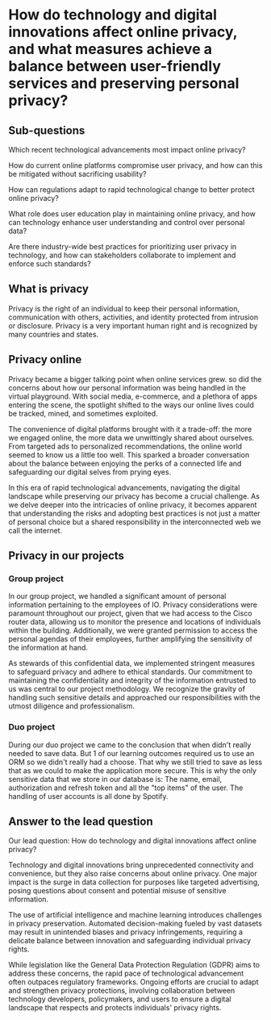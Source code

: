 # How do technology and digital innovations affect online privacy, and what measures achieve a balance between user-friendly services and preserving personal privacy?

## Sub-questions

Which recent technological advancements most impact online privacy?

How do current online platforms compromise user privacy, and how can this be mitigated without sacrificing usability?

How can regulations adapt to rapid technological change to better protect online privacy?

What role does user education play in maintaining online privacy, and how can technology enhance user understanding and control over personal data?

Are there industry-wide best practices for prioritizing user privacy in technology, and how can stakeholders collaborate to implement and enforce such standards?

## What is privacy

Privacy is the right of an individual to keep their personal information, communication with others, activities, and identity protected from intrusion or disclosure. Privacy is a very important human right and is recognized by many countries and states.

## Privacy online

Privacy became a bigger talking point when online services grew. so did the concerns about how our personal information was being handled in the virtual playground. With social media, e-commerce, and a plethora of apps entering the scene, the spotlight shifted to the ways our online lives could be tracked, mined, and sometimes exploited.

The convenience of digital platforms brought with it a trade-off: the more we engaged online, the more data we unwittingly shared about ourselves. From targeted ads to personalized recommendations, the online world seemed to know us a little too well. This sparked a broader conversation about the balance between enjoying the perks of a connected life and safeguarding our digital selves from prying eyes.

In this era of rapid technological advancements, navigating the digital landscape while preserving our privacy has become a crucial challenge. As we delve deeper into the intricacies of online privacy, it becomes apparent that understanding the risks and adopting best practices is not just a matter of personal choice but a shared responsibility in the interconnected web we call the internet.

## Privacy in our projects

### Group project

In our group project, we handled a significant amount of personal information pertaining to the employees of IO. Privacy considerations were paramount throughout our project, given that we had access to the Cisco router data, allowing us to monitor the presence and locations of individuals within the building. Additionally, we were granted permission to access the personal agendas of their employees, further amplifying the sensitivity of the information at hand.

As stewards of this confidential data, we implemented stringent measures to safeguard privacy and adhere to ethical standards. Our commitment to maintaining the confidentiality and integrity of the information entrusted to us was central to our project methodology. We recognize the gravity of handling such sensitive details and approached our responsibilities with the utmost diligence and professionalism.

### Duo project

During our duo project we came to the conclusion that when didn't really needed to save data. But 1 of our learning outcomes required us to use an ORM so we didn't really had a choose. That why we still tried to save as less that as we could to make the application more secure. This is why the only sensitive data that we store in our database is: The name, email, authorization and refresh token and all the "top items" of the user. The handling of user accounts is all done by Spotify.

## Answer to the lead question

Our lead question: How do technology and digital innovations affect online privacy?

Technology and digital innovations bring unprecedented connectivity and convenience, but they also raise concerns about online privacy. One major impact is the surge in data collection for purposes like targeted advertising, posing questions about consent and potential misuse of sensitive information.

The use of artificial intelligence and machine learning introduces challenges in privacy preservation. Automated decision-making fueled by vast datasets may result in unintended biases and privacy infringements, requiring a delicate balance between innovation and safeguarding individual privacy rights.

While legislation like the General Data Protection Regulation (GDPR) aims to address these concerns, the rapid pace of technological advancement often outpaces regulatory frameworks. Ongoing efforts are crucial to adapt and strengthen privacy protections, involving collaboration between technology developers, policymakers, and users to ensure a digital landscape that respects and protects individuals' privacy rights.
